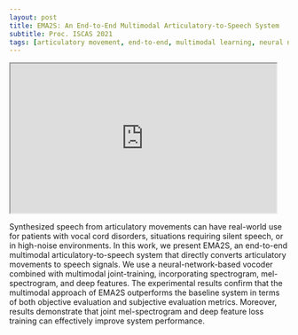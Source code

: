 ```yaml
---
layout: post
title: EMA2S: An End-to-End Multimodal Articulatory-to-Speech System
subtitle: Proc. ISCAS 2021
tags: [articulatory movement, end-to-end, multimodal learning, neural network, speech synthesis]
---
```




<iframe width="480" height="270"
src="https://www.youtube.com/embed/tgbNymZ7vqY">
</iframe>

Synthesized speech from articulatory movements can have real-world use for patients with vocal cord disorders, situations requiring silent speech, or in high-noise environments. In this work, we present EMA2S, an end-to-end multimodal articulatory-to-speech system that directly converts articulatory movements to speech signals. We use a neural-network-based vocoder combined with multimodal joint-training, incorporating spectrogram, mel-spectrogram, and deep features. The experimental results confirm that the multimodal approach of EMA2S outperforms the baseline system in terms of both objective evaluation and subjective evaluation metrics. Moreover, results demonstrate that joint mel-spectrogram and deep feature loss training can effectively improve system performance.

